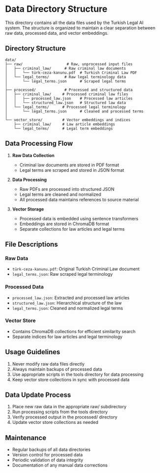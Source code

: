 # Data Directory Structure

This directory contains all the data files used by the Turkish Legal AI system. The structure is organized to maintain a clear separation between raw data, processed data, and vector embeddings.

## Directory Structure

```
data/
├── raw/                    # Raw, unprocessed input files
│   ├── criminal_law/      # Raw criminal law documents
│   │   └── türk-ceza-kanunu.pdf  # Turkish Criminal Law PDF
│   └── legal_terms/       # Raw legal terminology data
│       └── legal_terms.json      # Scraped legal terms
│
├── processed/             # Processed and structured data
│   ├── criminal_law/     # Processed criminal law files
│   │   ├── processed_law.json    # Processed law articles
│   │   └── structured_law.json   # Structured law data
│   └── legal_terms/      # Processed legal terminology
│       └── legal_terms.json      # Cleaned and processed terms
│
└── vector_store/         # Vector embeddings and indices
    ├── criminal_law/     # Law article embeddings
    └── legal_terms/      # Legal term embeddings
```

## Data Processing Flow

1. **Raw Data Collection**

   - Criminal law documents are stored in PDF format
   - Legal terms are scraped and stored in JSON format

2. **Data Processing**

   - Raw PDFs are processed into structured JSON
   - Legal terms are cleaned and normalized
   - All processed data maintains references to source material

3. **Vector Storage**
   - Processed data is embedded using sentence transformers
   - Embeddings are stored in ChromaDB format
   - Separate collections for law articles and legal terms

## File Descriptions

### Raw Data

- `türk-ceza-kanunu.pdf`: Original Turkish Criminal Law document
- `legal_terms.json`: Raw scraped legal terminology

### Processed Data

- `processed_law.json`: Extracted and processed law articles
- `structured_law.json`: Hierarchical structure of the law
- `legal_terms.json`: Cleaned and normalized legal terms

### Vector Store

- Contains ChromaDB collections for efficient similarity search
- Separate indices for law articles and legal terminology

## Usage Guidelines

1. Never modify raw data files directly
2. Always maintain backups of processed data
3. Use appropriate scripts in the tools directory for data processing
4. Keep vector store collections in sync with processed data

## Data Update Process

1. Place new raw data in the appropriate raw/ subdirectory
2. Run processing scripts from the tools directory
3. Verify processed output in the processed/ directory
4. Update vector store collections as needed

## Maintenance

- Regular backups of all data directories
- Version control for processed data
- Periodic validation of data integrity
- Documentation of any manual data corrections
